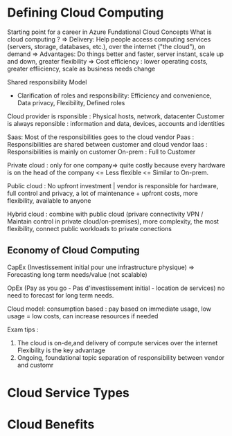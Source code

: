 # Defining Cloud Computing
Starting point for a career in Azure
Fundational Cloud Concepts 
What is cloud computing ?
=> Delivery: Help people access computing services (servers, storage, databases, etc.), over the internet ("the cloud"), on demand
=> Advantages: Do things better and faster, server instant, scale up and down, greater flexibility
=> Cost efficiency : lower operating costs, greater effiiciency, scale as business needs change

Shared responsibility Model
- Clarification of roles and responsibility: Efficiency and convenience, Data privacy, Flexibility, Defined roles

Cloud provider is rsponsible : Physical hosts, network, datacenter
Customer is always reponsible : information and data, devices, accounts and identities

Saas: Most of the responsibilities goes to the cloud vendor
Paas : Responsibilities are shared between customer and cloud vendor
Iaas : Responsibilities is mainly on customer
On-prem : Full to Customer

Private cloud : only for one company=> quite costly because every hardware is on the head of the company <= Less flexible <= Similar to On-prem.

Public cloud : No upfront investment | vendor is responsible for hardware, full control and privacy, a lot of maintenance + upfront costs, more flexibility, available to anyone

Hybrid cloud : combine with public cloud (privare connectivity VPN / Maintain control in private cloud/on-premises), more complexity, the most flexibility, connect public workloads to private conections

## Economy of Cloud Computing
CapEx (Investissement initial pour une infrastructure physique)
=> Forecasting long term needs/value (not scalable)

OpEx (Pay as you go - Pas d'investissement initial - location de services) no need to forecast for long term needs.

Cloud model: consumption based : pay based on immediate usage, low usage = low costs, can increase resources if needed

Exam tips :
1. The cloud is on-de,and delivery of compute services over the internet
Flexibility is the key advantage
2. Ongoing, foundational topic separation of responsibility between vendor and customr

# Cloud Service Types
# Cloud Benefits
